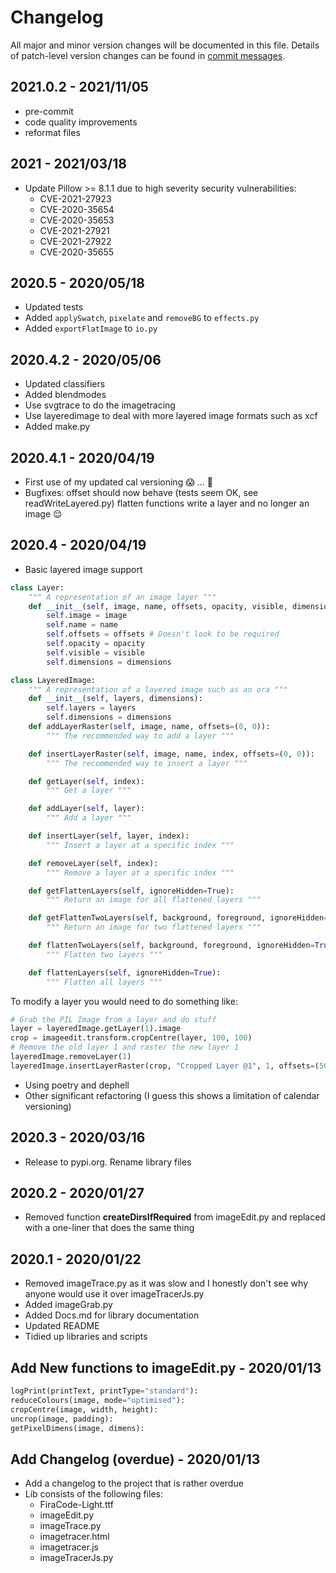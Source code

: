 # Changelog

All major and minor version changes will be documented in this file. Details of
patch-level version changes can be found in [commit messages](../../commits/master).

## 2021.0.2 - 2021/11/05

- pre-commit
- code quality improvements
- reformat files

## 2021 - 2021/03/18

- Update Pillow >= 8.1.1 due to high severity security vulnerabilities:
	- CVE-2021-27923
	- CVE-2020-35654
	- CVE-2020-35653
	- CVE-2021-27921
	- CVE-2021-27922
	- CVE-2020-35655

## 2020.5 - 2020/05/18

- Updated tests
- Added `applySwatch`, `pixelate` and `removeBG` to `effects.py`
- Added `exportFlatImage` to `io.py`

## 2020.4.2 - 2020/05/06

- Updated classifiers
- Added blendmodes
- Use svgtrace to do the imagetracing
- Use layeredimage to deal with more layered image formats such as xcf
- Added make.py

## 2020.4.1 - 2020/04/19

- First use of my updated cal versioning 😱 ... 🎉
- Bugfixes: offset should now behave (tests seem OK, see readWriteLayered.py)
flatten functions write a layer and no longer an image 😌

## 2020.4 - 2020/04/19

- Basic layered image support

```python
class Layer:
	""" A representation of an image layer """
	def __init__(self, image, name, offsets, opacity, visible, dimensions):
		self.image = image
		self.name = name
		self.offsets = offsets # Doesn't look to be required
		self.opacity = opacity
		self.visible = visible
		self.dimensions = dimensions

class LayeredImage:
	""" A representation of a layered image such as an ora """
	def __init__(self, layers, dimensions):
		self.layers = layers
		self.dimensions = dimensions
	def addLayerRaster(self, image, name, offsets=(0, 0)):
		""" The recommended way to add a layer """

	def insertLayerRaster(self, image, name, index, offsets=(0, 0)):
		""" The recommended way to insert a layer """

	def getLayer(self, index):
		""" Get a layer """

	def addLayer(self, layer):
		""" Add a layer """

	def insertLayer(self, layer, index):
		""" Insert a layer at a specific index """

	def removeLayer(self, index):
		""" Remove a layer at a specific index """

	def getFlattenLayers(self, ignoreHidden=True):
		""" Return an image for all flattened layers """

	def getFlattenTwoLayers(self, background, foreground, ignoreHidden=True):
		""" Return an image for two flattened layers """

	def flattenTwoLayers(self, background, foreground, ignoreHidden=True):
		""" Flatten two layers """

	def flattenLayers(self, ignoreHidden=True):
		""" Flatten all layers """
```

To modify a layer you would need to do something like:

```python
# Grab the PIL Image from a layer and do stuff
layer = layeredImage.getLayer(1).image
crop = imageedit.transform.cropCentre(layer, 100, 100)
# Remove the old layer 1 and raster the new layer 1
layeredImage.removeLayer(1)
layeredImage.insertLayerRaster(crop, "Cropped Layer @1", 1, offsets=(50, 0))
```

- Using poetry and dephell
- Other significant refactoring (I guess this shows a limitation of calendar
versioning)

## 2020.3 - 2020/03/16

- Release to pypi.org. Rename library files

## 2020.2 - 2020/01/27

- Removed function **createDirsIfRequired** from imageEdit.py and replaced with
	a one-liner that does the same thing

## 2020.1 - 2020/01/22

- Removed imageTrace.py as it was slow and I honestly don't see why anyone
	would use it over imageTracerJs.py
- Added imageGrab.py
- Added Docs.md for library documentation
- Updated README
- Tidied up libraries and scripts

## Add New functions to imageEdit.py - 2020/01/13

```python
logPrint(printText, printType="standard"):
reduceColours(image, mode="optimised"):
cropCentre(image, width, height):
uncrop(image, padding):
getPixelDimens(image, dimens):
```

## Add Changelog (overdue) - 2020/01/13

- Add a changelog to the project that is rather overdue
- Lib consists of the following files:
	- FiraCode-Light.ttf
	- imageEdit.py
	- imageTrace.py
	- imagetracer.html
	- imagetracer.js
	- imageTracerJs.py
